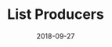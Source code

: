 ---
title: List Producers
linktitle: List Producers
description: List all accounts registered as Block Producer Candidates
date: 2018-09-27
publishdate: 2018-09-27
lastmod: 2018-09-27
categories: [eosc-vote-commands]
keywords: []
menu:
  docs:
    parent: "eosc-vote-commands"
    identifier: eosc_vote_list-producers
    weight: 40
weight: 40
sections_weight: 40
draft: false
aliases: []
toc: false
auto_content: true
---